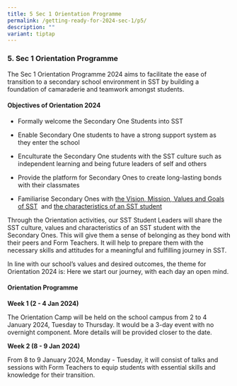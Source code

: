 ```yaml
---
title: 5 Sec 1 Orientation Programme
permalink: /getting-ready-for-2024-sec-1/p5/
description: ""
variant: tiptap
---
```

<h3>5. Sec 1 Orientation Programme</h3>
<p>The Sec 1 Orientation Programme 2024 aims to facilitate the ease of transition
to a secondary school environment in SST by building a foundation of camaraderie
and teamwork amongst students.</p>
<h4>Objectives of Orientation 2024</h4>
<ul>
<li>
<p>Formally welcome the Secondary One Students into SST</p>
</li>
<li>
<p>Enable Secondary One students to have a strong support system as they
enter the school</p>
</li>
<li>
<p>Enculturate the Secondary One students with the SST culture such as independent
learning and being future leaders of self and others</p>
</li>
<li>
<p>Provide the platform for Secondary Ones to create long-lasting bonds with
their classmates</p>
</li>
<li>
<p>Familiarise Secondary Ones with <a href="https://www.sst.edu.sg/about-sst/SST-Identity/vmvg/" rel="noopener noreferrer nofollow" target="_blank">the Vision, Mission, Values and Goals of SST</a>&nbsp;
and <a href="https://www.sst.edu.sg/about-sst/student-code-of-conduct/" rel="noopener noreferrer nofollow" target="_blank">the characteristics of an SST student</a>
</p>
</li>
</ul>
<p>Through the Orientation activities, our SST Student Leaders will share
the SST culture, values and characteristics of an SST student with the
Secondary Ones. This will give them a sense of belonging as they bond with
their peers and Form Teachers. It will help to prepare them with the necessary
skills and attitudes for a meaningful and fulfilling journey in SST.</p>
<p>In line with our school’s values and desired outcomes, the theme for Orientation
2024 is: Here we start our journey, with each day an open mind.</p>
<h4>Orientation Programme</h4>
<p><strong>Week 1 (2 - 4 Jan 2024)</strong>
</p>
<p>The Orientation Camp will be held on the school campus from 2 to 4 January
2024, Tuesday to Thursday. It would be a 3-day event with no overnight
component. More details will be provided closer to the date.</p>
<p><strong>Week 2 (8 - 9 Jan 2024)</strong>
</p>
<p>From 8 to 9 January 2024, Monday - Tuesday, it will consist of talks and
sessions with Form Teachers to equip students with essential skills and
knowledge for their transition.</p>